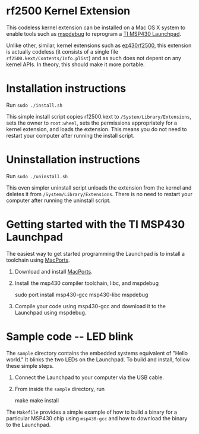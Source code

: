 rf2500 Kernel Extension
=======================

This codeless kernel extension can be installed on a Mac OS X system
to enable tools such as [mspdebug][1] to reprogram a [TI MSP430
Launchpad][4].

Unlike other, similar, kernel extensions such as [ez430rf2500][3],
this extension is actually codeless (it consists of a single file
`rf2500.kext/Contents/Info.plist`) and as such does not depent on any
kernel APIs. In theory, this should make it more portable.

# Installation instructions
Run `sudo ./install.sh`

This simple install script copies rf2500.kext to
`/System/Library/Extensions`, sets the owner to `root:wheel`, sets the
permissions appropriately for a kernel extension, and loads the
extension. This means you do not need to restart your computer after
running the install script.

# Uninstallation instructions
Run `sudo ./uninstall.sh`

This even simpler uninstall script unloads the extension from the
kernel and deletes it from `/System/Library/Extensions`. There is no
need to restart your computer after running the uninstall script.

# Getting started with the TI MSP430 Launchpad
The easiest way to get started programming the Launchpad is to install
a toolchain using [MacPorts][2].

1. Download and install [MacPorts][2].
2. Install the msp430 compiler toolchain, libc, and mspdebug

    sudo port install msp430-gcc msp430-libc mspdebug

3. Compile your code using msp430-gcc and download it to the Launchpad
   using mspdebug.

# Sample code -- LED blink
The `sample` directory contains the embedded systems equivalent of
"Hello world." It blinks the two LEDs on the Launchpad. To build and
install, follow these simple steps.

1. Connect the Launchpad to your computer via the USB cable.
2. From inside the `sample` directory, run

    make
    make install

The `Makefile` provides a simple example of how to build a binary for
a particular MSP430 chip using `msp430-gcc` and how to download the
binary to the Launchpad.

[1]: http://mspdebug.sourceforge.net/
[2]: https://www.macports.org/install.php
[3]: https://github.com/colossaldynamics/ez430rf2500
[4]: http://www.ti.com/tool/msp-exp430g2
